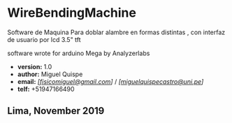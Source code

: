 # WireBendingMachine
Software de Maquina Para doblar alambre en formas distintas , con interfaz de usuario por lcd 3.5" tft


software wrote for arduino Mega by Analyzerlabs

*    **version:** 1.0
*    **author:** Miguel Quispe
*    **email:** *[fisicomiguel@gmail.com]* / *[miguelquispecastro@uni.pe]*
*    **telf:**  +51947166490

##                    Lima, November 2019

